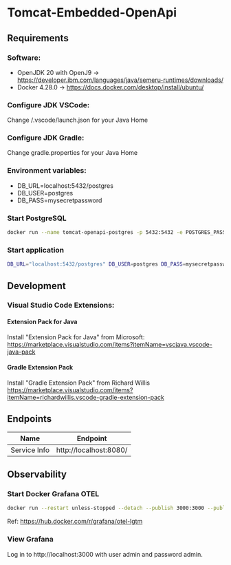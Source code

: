 # Tomcat-Embedded-OpenApi

## Requirements <a name="Requirements"></a>
### Software: <a name="Software"></a>
- OpenJDK 20 with OpenJ9 -> https://developer.ibm.com/languages/java/semeru-runtimes/downloads/
- Docker 4.28.0 -> https://docs.docker.com/desktop/install/ubuntu/

### Configure JDK VSCode: <a name="ConfigureJDKvscode"></a>

Change /.vscode/launch.json for your Java Home

### Configure JDK Gradle: <a name="ConfigureJDKgradle"></a>

Change gradle.properties for your Java Home

### Environment variables: <a name="EnvironmentVariables"></a>
- DB_URL=localhost:5432/postgres
- DB_USER=postgres
- DB_PASS=mysecretpassword

### Start PostgreSQL <a name="StartPostgreSQL"></a>
```bash
docker run --name tomcat-openapi-postgres -p 5432:5432 -e POSTGRES_PASSWORD=mysecretpassword -d postgres:16.3-alpine3.18
```


### Start application <a name="StartApplication"></a>
```bash
DB_URL="localhost:5432/postgres" DB_USER=postgres DB_PASS=mysecretpassword ./gradlew run
```

## Development <a name="development"></a>
### Visual Studio Code Extensions: <a name="vscode-extensions"></a>
#### Extension Pack for Java

Install "Extension Pack for Java" from Microsoft: https://marketplace.visualstudio.com/items?itemName=vscjava.vscode-java-pack

#### Gradle Extension Pack

Install "Gradle Extension Pack" from Richard Willis https://marketplace.visualstudio.com/items?itemName=richardwillis.vscode-gradle-extension-pack


## Endpoints

| Name                 | Endpoint                                                             |
| -------------------- | -------------------------------------------------------------------- |
| Service Info         | http://localhost:8080/                                               |


## Observability <a name="observability"></a>

### Start Docker Grafana OTEL <a name="start-docker-grafana-otel"></a>

```bash
docker run --restart unless-stopped --detach --publish 3000:3000 --publish 4317:4317 --publish 4318:4318 --name grafana_otel grafana/otel-lgtm:0.9.1
```

Ref: https://hub.docker.com/r/grafana/otel-lgtm

### View Grafana <a name="view-grafana"></a>

Log in to http://localhost:3000 with user admin and password admin.